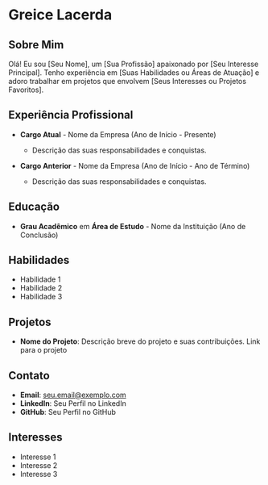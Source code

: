 # Greice Lacerda


## Sobre Mim

Olá! Eu sou [Seu Nome], um [Sua Profissão] apaixonado por [Seu Interesse Principal]. Tenho experiência em [Suas Habilidades ou Áreas de Atuação] e adoro trabalhar em projetos que envolvem [Seus Interesses ou Projetos Favoritos].

## Experiência Profissional

- **Cargo Atual** - Nome da Empresa (Ano de Início - Presente)
  - Descrição das suas responsabilidades e conquistas.

- **Cargo Anterior** - Nome da Empresa (Ano de Início - Ano de Término)
  - Descrição das suas responsabilidades e conquistas.

## Educação

- **Grau Acadêmico** em **Área de Estudo** - Nome da Instituição (Ano de Conclusão)

## Habilidades

- Habilidade 1
- Habilidade 2
- Habilidade 3

## Projetos

- **Nome do Projeto**: Descrição breve do projeto e suas contribuições. Link para o projeto

## Contato

- **Email**: seu.email@exemplo.com
- **LinkedIn**: Seu Perfil no LinkedIn
- **GitHub**: Seu Perfil no GitHub

## Interesses

- Interesse 1
- Interesse 2
- Interesse 3
